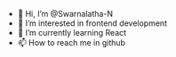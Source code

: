 - 👋 Hi, I’m @Swarnalatha-N
- 👀 I’m interested in frontend development
- 🌱 I’m currently learning React
- 📫 How to reach me in github

<!---
Swarnalatha-N/Swarnalatha-N is a ✨ special ✨ repository because its `README.md` (this file) appears on your GitHub profile.
You can click the Preview link to take a look at your changes.
--->
